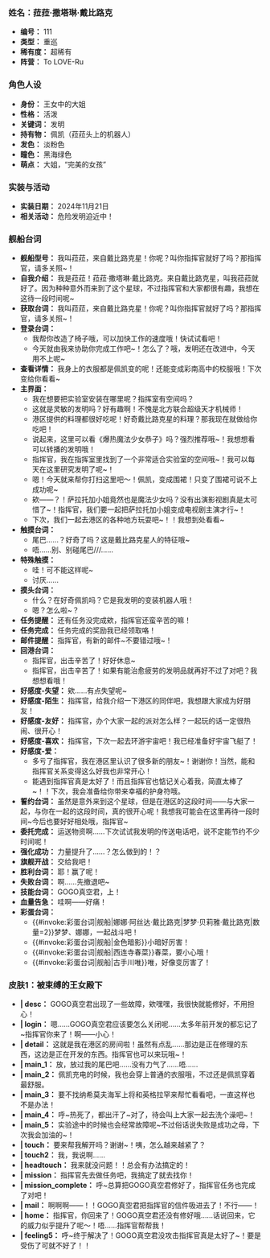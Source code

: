 ### 姓名：菈菈·撒塔琳·戴比路克
* **编号：** 111
* **类型：** 重巡
* **稀有度：** 超稀有
* **阵营：** To LOVE-Ru


### 角色人设
* **身份：** 王女中的大姐
* **性格：** 活泼
* **关键词：** 发明
* **持有物：** 佩凯（菈菈头上的机器人）
* **发色：** 淡粉色
* **瞳色：** 黑海绿色
* **萌点：** 大姐，“完美的女孩”


### 实装与活动
* **实装日期：** 2024年11月21日
* **相关活动：** 危险发明迫近中！


### 舰船台词
* **舰船型号：** 我叫菈菈，来自戴比路克星！你呢？叫你指挥官就好了吗？那指挥官，请多关照~！
* **自我介绍：** 我是菈菈！菈菈·撒塔琳·戴比路克。来自戴比路克星，叫我菈菈就好了。因为种种意外而来到了这个星球，不过指挥官和大家都很有趣，我想在这待一段时间呢~
* **获取台词：** 我叫菈菈，来自戴比路克星！你呢？叫你指挥官就好了吗？那指挥官，请多关照~！
* **登录台词：**
  * 我帮你改造了椅子哦，可以加快工作的速度哦！快试试看吧！
  * 今天就由我来协助你完成工作吧~！怎么了？哦，发明还在改进中，今天用不上呢~
* **查看详情：** 我身上的衣服都是佩凯变的呢！还能变成彩南高中的校服哦！下次变给你看看~
* **主界面：**
  * 我在想要把实验室安装在哪里呢？指挥室有空间吗？
  * 这就是灵敏的发明吗？好有趣啊！不愧是北方联合超级天才机械师！
  * 港区提供的料理都很好吃呢！好奇戴比路克星的料理？那我现在就做给你吃吧！
  * 说起来，这里可以看《爆热魔法少女恭子》吗？强烈推荐哦~！我想想看可以转播的发明哦！
  * 指挥官，我在指挥室里找到了一个非常适合实验室的空间哦~！我可以每天在这里研究发明了呢~！
  * 嗯！今天就来帮你打扫这里吧～！佩凯，变成围裙！只变了围裙可说不上成功呢~
  * 欸——？！萨拉托加小姐竟然也是魔法少女吗？没有出演影视剧真是太可惜了~！指挥官，我们要一起把萨拉托加小姐变成电视剧主演才行~！
  * 下次，我们一起去港区的各种地方玩耍吧~！！我想到处看看~
* **触摸台词：**
  * 尾巴……？好奇了吗？这是戴比路克星人的特征哦~
  * 唔……别、别碰尾巴///……
* **特殊触摸：**
  * 哇！可不能这样呢~
  * 讨厌……
* **摸头台词：**
  * 什么？在好奇佩凯吗？它是我发明的变装机器人哦！
  * 嗯？怎么啦~？
* **任务提醒：** 还有任务没完成欸，指挥官还蛮辛苦的嘛！
* **任务完成：** 任务完成的奖励我已经领取咯！
* **邮件提醒：** 指挥官，有新的邮件~不要错过哦~！
* **回港台词：**
  * 指挥官，出击辛苦了！好好休息~
  * 指挥官，出击辛苦了！如果有能治愈疲劳的发明品就再好不过了对吧？我想想看哦！
* **好感度-失望：** 欸……有点失望呢~
* **好感度-陌生：** 指挥官，给我介绍一下港区的同伴吧，我想跟大家成为好朋友！
* **好感度-友好：** 指挥官，办个大家一起的派对怎么样？一起玩的话一定很热闹、很开心！
* **好感度-喜欢：** 指挥官，下次一起去环游宇宙吧！我已经准备好宇宙飞艇了！
* **好感度-爱：**
  * 多亏了指挥官，我在港区里认识了很多新的朋友~！谢谢你！当然，能和指挥官关系变得这么好我也非常开心！
  * 能遇到指挥官真是太好了！而且指挥官也惦记关心着我，简直太棒了~！！下次，我会准备给你带来幸福的护身符哦。
* **誓约台词：** 虽然是意外来到这个星球，但是在港区的这段时间——与大家一起，与你在一起的这段时间，真的很开心呢！我想我可能会在这里再待一段时间~今后也要好好相处哦，指挥官~
* **委托完成：** 运送物资啊……下次试试我发明的传送电话吧，说不定能节约不少时间呢！
* **强化成功：** 力量提升了……？怎么做到的！？
* **旗舰开战：** 交给我吧！
* **胜利台词：** 耶！赢了呢！
* **失败台词：** 啊……先撤退吧~
* **技能台词：** GOGO真空君，上！
* **血量告急：** 哇啊——好痛！
* **彩蛋台词：**
  * {{#invoke:彩蛋台词|舰船|娜娜·阿丝达·戴比路克|梦梦·贝莉雅·戴比路克|数量=2}}梦梦、娜娜，一起战斗吧！
  * {{#invoke:彩蛋台词|舰船|金色暗影}}小暗好厉害！
  * {{#invoke:彩蛋台词|舰船|西连寺春菜}}春菜，要小心哦！
  * {{#invoke:彩蛋台词|舰船|古手川唯}}唯，好像变厉害了！


### 皮肤1：被束缚的王女殿下
* **| desc：** GOGO真空君出现了一些故障，欸嘿嘿，我很快就能修好，不用担心！
* **| login：** 嗯……GOGO真空君应该要怎么关闭呢……太多年前开发的都忘记了~指挥官你来了！啊——小心！
* **| detail：** 这就是我在港区的房间啦！虽然有点乱……那边是正在修理的东西，这边是正在开发的东西。指挥官也可以来玩哦~！
* **| main_1：** 放，放过我的尾巴吧……没有力气了……唔……
* **| main_2：** 佩凯充电的时候，我也会穿上普通的衣服哦，不过还是佩凯穿着最舒服。
* **| main_3：** 要不找纳希莫夫海军上将和英格拉罕来帮忙看看吧，一直这样也不是办法！
* **| main_4：** 呼~热死了，都出汗了~对了，待会叫上大家一起去洗个澡吧~！
* **| main_5：** 实验途中的时候也会经常故障呢~不过俗话说失败是成功之母，下次我会加油的~！
* **| touch：** 要来帮我解开吗？谢谢~！咦，怎么越来越紧了？
* **| touch2：** 我，我说啊……
* **| headtouch：** 我来就没问题！！总会有办法搞定的！
* **| mission：** 指挥官先去做任务吧，我搞定了就去找你！
* **| mission_complete：** 呼~总算把GOGO真空君修好了，指挥官任务也完成了对吧！
* **| mail：** 啊啊啊——！！GOGO真空君把指挥官的信件吸进去了！不行——！
* **| home：** 指挥官，你回来了！GOGO真空君还没有修好哦……话说回来，它的威力似乎提升了呢～！唔……指挥官帮帮我！
* **| feeling5：** 呼~终于解决了！GOGO真空君没攻击指挥官真是太好了~！要是受伤了可就不好了！！
